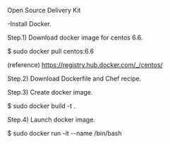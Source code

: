 Open Source Delivery Kit

<Prerequisite>
-Install Docker.

<How to Use>

Step.1) Download docker image for centos 6.6.

 $ sudo docker pull centos:6.6

 (reference)
 https://registry.hub.docker.com/_/centos/

Step.2) Download Dockerfile and Chef recipe.

Step.3) Create docker image.

 $ sudo docker build -t <Docker Image Name> .

Step.4) Launch docker image.

 $ sudo docker run -it --name <Docker Container Name> <Docker Image Name> /bin/bash

